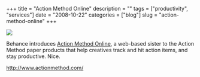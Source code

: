 +++
title = "Action Method Online"
description = ""
tags = ["productivity", "services"]
date = "2008-10-22"
categories = ["blog"]
slug = "action-method-online"
+++



  <div class="notebook-screenshot"><a href="http://www.actionmethod.com/"><img src="/media/bluga/wt48ff71dc05870.jpg"/></a></div><p>Behance introduces <a href="http://www.actionmethod.com/">Action Method Online</a>, a web-based sister to the Action Method paper products that help creatives track and hit action items, and stay productive. Nice.</p>
    
  <a href="http://www.actionmethod.com/">http://www.actionmethod.com/</a>
